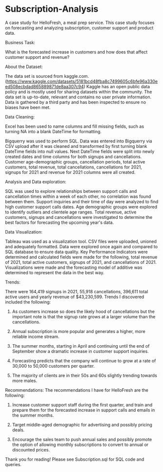 # Subscription-Analysis
A case study for HelloFresh, a meal prep service. This case study focuses on forecasting and analyzing subscription, customer support and product data.

Business Task:

What is the forecasted increase in customers and how does that affect customer support and revenue?

About the Dataset:

The data set is sourced from kaggle.com.
(https://www.kaggle.com/datasets/5181bcd48fba8c7499605c6bfe96a330eed508ecbdad865889871de8aa307c94)
Kaggle has an open public data policy and is mostly used for sharing datasets within the community. The data set is up-to-date, relevant and contains no user private information. Data is gathered by a third party and has been inspected to ensure no biases have been met.

Data Cleaning:

Excel has been used to name columns and fill missing fields, such as turning NA into a blank DateTime for formatting.
  
Bigquerry was used to perform SQL. Data was entered into Bigquerry via CSV upload after it was cleaned and transformed by first turning blank DateTime fields into null values. Next DateTime fields were split into newly created dates and time columns for both signups and cancellations. Customer age-demographic groups, cancellation periods, total active customers, total revenue, total cancellations, cancellations for 2021, signups for 2021 and revenue for 2021 columns were all created. 

Analysis and Data exploration:

SQL was used to explore relationships between support calls and cancellation times within a week of each other, no correlation was found between them. 
Support inquiries and their time of day were analyzed to find high customer support calls dates.
Age demographic groups were explored to identify outliers and clientele age ranges.
Total revenue, active customers, signups and cancellations were investigated to determine the best factors for forecasting the upcoming year's data.

Data Visualization:

Tableau was used as a visualization tool. CSV files were uploaded, unioned and adequately formatted. Data were explored once again and compared to SQL database to ensure data quality.
Key Performance Indicators were determined and calculated fields were made for the following, total revenue of 2021, total active customers, signups of 2021, and cancellations of 2021.
Visualizations were made and the forecasting model of additive was determined to represent the data in the best way.

Trends:

There were 164,419 signups in 2021, 55,918 cancellations, 396,611 total active users and yearly revenue of $43,230,599. Trends I discovered included the following:

1) As customers increase so does the likely hood of cancellations but the important note is that the signup rate grows at a larger volume than the cancellations.

2) Annual subscription is more popular and generates a higher, more reliable income stream. 

3) The summer months, starting in April and continuing until the end of September show a dramatic increase in customer support inquiries.

4) Forecasting predicts that the company will continue to grow at a rate of 30,000 to 50,000 customers per quarter. 

5) The majority of clients are in their 50s and 60s slightly trending towards more males.

Recommendations:
The recommendations I have for HelloFresh are the following:

1) Increase customer support staff during the first quarter, and train and prepare them for the forecasted increase in support calls and emails in the summer months. 

2) Target middle-aged demographic for advertising and possibly pricing deals. 

3) Encourage the sales team to push annual sales and possibly promote the option of allowing monthly subscriptions to convert to annual or discounted prices.

Thank you for reading! Please see Subscription.sql for SQL code and queries.
